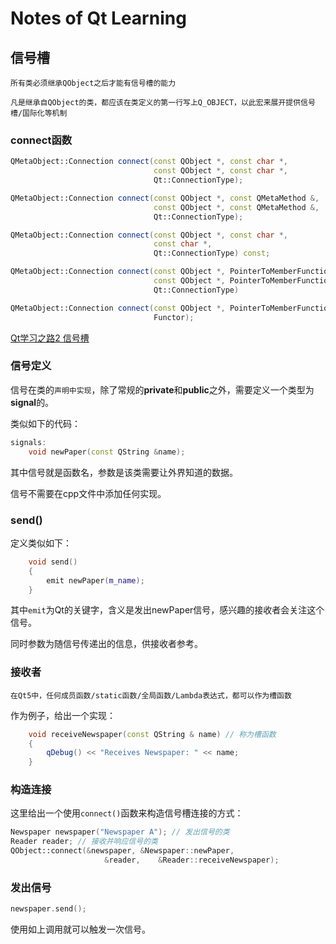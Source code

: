 # Notes of Qt Learning





## 信号槽

`所有类必须继承QObject之后才能有信号槽的能力`

`凡是继承自QObject的类，都应该在类定义的第一行写上Q_OBJECT，以此宏来展开提供信号槽/国际化等机制`



### connect函数

```c++
QMetaObject::Connection connect(const QObject *, const char *,
                                const QObject *, const char *,
                                Qt::ConnectionType);

QMetaObject::Connection connect(const QObject *, const QMetaMethod &,
                                const QObject *, const QMetaMethod &,
                                Qt::ConnectionType);

QMetaObject::Connection connect(const QObject *, const char *,
                                const char *,
                                Qt::ConnectionType) const;

QMetaObject::Connection connect(const QObject *, PointerToMemberFunction,
                                const QObject *, PointerToMemberFunction,
                                Qt::ConnectionType)

QMetaObject::Connection connect(const QObject *, PointerToMemberFunction,
                                Functor);
```

[Qt学习之路2 信号槽](https://www.devbean.net/2012/08/qt-study-road-2-signal-slot/ "https://www.devbean.net/2012/08/qt-study-road-2-signal-slot/")



### 信号定义

信号在类的`声明中实现`，除了常规的**private**和**public**之外，需要定义一个类型为**signal**的。

类似如下的代码：

```cpp
signals:
    void newPaper(const QString &name);
```

其中信号就是函数名，参数是该类需要让外界知道的数据。

信号不需要在cpp文件中添加任何实现。



### send()

定义类似如下：

```cpp
	void send()
    {
        emit newPaper(m_name);
    }
```

其中`emit`为Qt的关键字，含义是发出newPaper信号，感兴趣的接收者会关注这个信号。

同时参数为随信号传递出的信息，供接收者参考。



### 接收者

`在Qt5中，任何成员函数/static函数/全局函数/Lambda表达式，都可以作为槽函数`

作为例子，给出一个实现：

```cpp
	void receiveNewspaper(const QString & name) // 称为槽函数
    {
        qDebug() << "Receives Newspaper: " << name;
    }
```



### 构造连接

这里给出一个使用`connect()`函数来构造信号槽连接的方式：

```cpp
Newspaper newspaper("Newspaper A"); // 发出信号的类
Reader reader; // 接收并响应信号的类
QObject::connect(&newspaper, &Newspaper::newPaper,
                     &reader,    &Reader::receiveNewspaper);
```



### 发出信号

```cpp
newspaper.send();
```

使用如上调用就可以触发一次信号。
